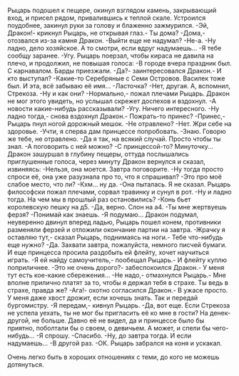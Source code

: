   Рыцарь подошел к пещере, окинул взглядом камень, закрывающий вход, и присел рядом, привалившись к теплой скале. Устроился поудобнее, закинул руки за голову и блаженно зажмурился.
-Эй, Дракон!- крикнул Рыцарь, не открывая глаз.- Ты дома?
-Дома,- отозвался из-за камня Дракон.
-Выйти еще не надумал?
-Не-а.
-Ну ладно, дело хозяйское. А то смотри, если вдруг надумаешь...
-Я тебе сообщу заранее.
-Угу.
Рыцарь поерзал, чтобы кираса не давила на плечо, и продолжил, не повышая голоса:
-В городе вчера праздник был. С карнавалом. Барды приезжали.
-Да?- заинтересовался Дракон.- И кто выступал?
-Какие-то Серебряные с Семи Островов. Василек тоже был. И эта, всё забываю её имя...
-Ласточка?
-Нет, другая. А, вспомнил, Стрекоза.
-Ну и как они?
-Нормально,- пожал плечами Рыцарь. Дракон не мог этого увидеть, но услышал скрежет доспехов и вздохнул.
-А новости какие-нибудь рассказывали?
-Угу. Ничего интересного.
-Ну ладно тогда,- снова вздохнул Дракон.- Пожрать-то принес?
-Принес,- Рыцарь пнул ногой дорожный мешок.
-Не отравлено?
-Нет. Жри себе на здоровье.
-Учти, я сперва дам принцессе попробовать.
-Знаю. Говорю же тебе, не отравлено.
-Да я так, на всякий случай. Просто чтобы ты знал.
-А поговорить с ней можно?
-С принцессой-то? Минуточку...
Дракон зашуршал в глубину пещеры, оттуда послышались приглушенные голоса, через минуту Дракон вернулся и сказал, извиняясь:
-Нельзя, она моется. Завтра поговорите.
-Ну тогда просто спроси её, она уже разузнала про то, что я спрашивал?
-Это про моё слабое место, что ли?
-Кхм... ну да.
-Она пыталась. Я не сказал.
Рыцарь философски пожал плечами, сорвал травинку и сунул в рот.
-Ну и ладно тогда. На чем мы в прошлый раз остановились?
-Конь бьет королевскую пешку на д5.
-Да, верно. Слон на а4.
-Ты мне жертвуешь ферзя?
-Понимай как знаешь.
-Я подумаю...
Дракон подумал, неуверенно двинул вперед ладью, Рыцарь пошел конем, противники разменяли ферзей и отложили окончание партии на завтра.
-Жрачку я оставляю тут,- сказал Рыцарь, поднимаясь на ноги.- Тебе что-нибудь еще нужно?
-Да. Захвати завтра, пожалуйста, немного писчей бумаги. И еще принцесса просила раздобыть ей флейту, хочет научиться играть.
-Я ей найду самоучитель,- пообещал Рыцарь.- И флейту куплю поприличнее.
-Это не очень дорого?- забеспокоился Дракон.- У меня тут есть кое-какие сбережения...
-Не надо,- отмахнулся Рыцарь.- Мне вполне прилично платят за то, чтобы я держал тебя в страхе. Ты ведь в страхе, правда же?
-Ага!- охотно согласился Дракон.- В ужасе просто. У меня даже хвост дрожит, если хочешь знать. Так и передай бургомистру.
-Я передам,- кивнул Рыцарь.
-Да, вот еще. Если Стрекоза не успела уехать, ты не мог бы пригласить её ко мне в гости? На денек-другой, не больше. Давно её не видел, да и принцессе было бы приятно, поболтали бы о своем, о девичьем. А может, и спели бы чего-нибудь...
-Я спрошу.
-Спасибо.
-Ну, до завтра тогда. И если надумаешь...
-В другой раз.
-ОК.
Рыцарь забрался на коня и ускакал.

Очень легко быть в хороших отношениях с теми, до кого не можешь дотянуться.    